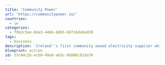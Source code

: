```yaml
---
title: 'Community Power'
url: 'https://communitypower.ie/'
countries:
  - ie
categories:
  - f9b2c5ee-8da3-446b-b865-0d716debed30
tags:
  - business
description: 'Ireland''s first community owned electricity supplier which collaborates with Local Sustainable Energy Communities! Whether you are a household, community, business, public or private building, you can switch and buy your electricity from Community Power.'
blueprint: action
id: 33c64c1b-acb9-49e9-a63c-0b806c81da76
---
```

